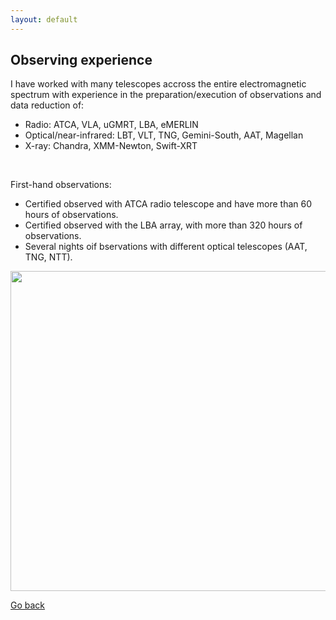 ```yaml
---
layout: default
---
```


## Observing experience
I have worked with many telescopes accross the entire electromagnetic spectrum with experience in the preparation/execution of observations and data reduction of:
- Radio: ATCA, VLA, uGMRT, LBA, eMERLIN
- Optical/near-infrared: LBT, VLT, TNG, Gemini-South, AAT, Magellan
- X-ray: Chandra, XMM-Newton, Swift-XRT

&nbsp;

First-hand observations:
- Certified observed with ATCA radio telescope and have more than 60 hours of observations.
- Certified observed with the LBA array, with more than 320 hours of observations.
- Several nights oif bservations with different optical telescopes (AAT, TNG, NTT).


<!--  ![screenshot](images/Photo_Luca.jpg) -->
<img src="images/io_telescopes.png" width="512"/>

[Go back](./)
